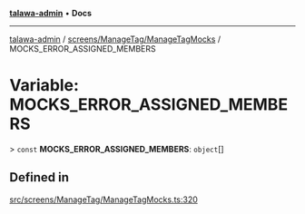 [**talawa-admin**](../../../../README.md) • **Docs**

***

[talawa-admin](../../../../modules.md) / [screens/ManageTag/ManageTagMocks](../README.md) / MOCKS\_ERROR\_ASSIGNED\_MEMBERS

# Variable: MOCKS\_ERROR\_ASSIGNED\_MEMBERS

\> `const` **MOCKS\_ERROR\_ASSIGNED\_MEMBERS**: `object`[]

## Defined in

[src/screens/ManageTag/ManageTagMocks.ts:320](https://github.com/PalisadoesFoundation/talawa-admin/blob/b465221425f3dcc638f77fbf5f1ccedb8e0dd082/src/screens/ManageTag/ManageTagMocks.ts#L320)
